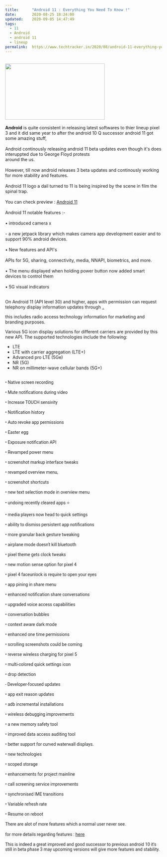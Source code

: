 ```yaml
---
title:		"Android 11 : Everything You Need To Know !"
date:		2020-08-25 18:24:00
updated:	2020-09-05 14:47:49
tags: 
  - 11
  - Android
  - android 11
  - lineup	
permalink:	https://www.techtracker.in/2020/08/android-11-everything-you-need-to-know.html
---
```


<div><font color="#202124" face="Roboto, Noto Sans, Noto Sans JP, Noto Sans KR, Noto Naskh Arabic, Noto Sans Thai, Noto Sans Hebrew, Noto Sans Bengali, sans-serif"><br></font></div><div><div><div><div class="separator"><a href="https://lh3.googleusercontent.com/--nTbKMNOQmU/X0UIUIAs_JI/AAAAAAAABho/nqJiGb013PUL5MPyC1YKeM4oun6Ye_4UQCLcBGAsYHQ/s1600/IMG_20200825_181444_828.jpg" imageanchor="1"><img src="https://lh3.googleusercontent.com/--nTbKMNOQmU/X0UIUIAs_JI/AAAAAAAABho/nqJiGb013PUL5MPyC1YKeM4oun6Ye_4UQCLcBGAsYHQ/s1600/IMG_20200825_181444_828.jpg" border="0" data-original-width="1280" data-original-height="720" width="320" height="180"></a></div></div><div><br></div><b>Android</b>&nbsp;is quite consistent in releasing latest softwares to thier lineup pixel 3 and it did same year to after the android 10 Q successor android 11 got some amazing stuff,<div><br></div><div>Android continously releasing android 11 beta updates even though it's does interuppted due to George Floyd protests</div><div>around the us.</div><div><br></div><div>However, till now android releases 3 beta updates and continously working for more stability and features.</div><div><br></div><div>Android 11 logo a dail turned to 11 is being inspired by the scene in film the spinal trap.</div><div><br></div><div>You can check preview :&nbsp;<a href="https://developer.android.com/preview" target="_blank">Android 11</a>&nbsp;</div><div><br></div><div>Android 11 notable features :-</div><div><br></div><div>•&nbsp;introduced camera x</div><div><br></div><div>- a new jetpack library which makes camera app development easier and to support 90% android devices.</div><div><br></div><div>•&nbsp;New features and API's&nbsp;</div><div><br></div><div>APIs for 5G, sharing, connectivity, media, NNAPI, biometrics, and more.<br></div><div><br></div><div>• The menu displayed when holding power button now added smart devices to control them</div><div><br></div><div>•&nbsp;5G visual indicators</div><div><br></div><div><p noto="" sans",="" "noto="" sans="" jp",="" kr",="" naskh="" arabic",="" thai",="" hebrew",="" bengali",="" sans-serif;="" font-size:="" 16px;="" background-color:="" rgb(255,="" 255,="" 255);"="">On Android&nbsp;11 (API level&nbsp;30) and higher, apps with&nbsp;permission can request telephony display information updates through&nbsp;<a href="https://developer.android.com/reference/android/telephony/PhoneStateListener#onDisplayInfoChanged(android.telephony.TelephonyDisplayInfo)"><code translate="no" dir="ltr" roboto="" mono",="" monospace;="" padding:="" 1px="" 4px;="" word-break:="" break-word;="" direction:="" ltr="" !important;"="">.</code></a></p><p noto="" sans",="" "noto="" sans="" jp",="" kr",="" naskh="" arabic",="" thai",="" hebrew",="" bengali",="" sans-serif;="" font-size:="" 16px;="" background-color:="" rgb(255,="" 255,="" 255);"="">this includes radio access technology information for marketing and branding purposes.</p><p noto="" sans",="" "noto="" sans="" jp",="" kr",="" naskh="" arabic",="" thai",="" hebrew",="" bengali",="" sans-serif;="" font-size:="" 16px;="" background-color:="" rgb(255,="" 255,="" 255);"="">Various 5G icon display solutions for different carriers are provided by this new API. The supported technologies include the following:</p><ul noto="" sans",="" "noto="" sans="" jp",="" kr",="" naskh="" arabic",="" thai",="" hebrew",="" bengali",="" sans-serif;="" font-size:="" 16px;="" background-color:="" rgb(255,="" 255,="" 255);"=""><li>LTE</li><li>LTE with carrier aggregation (LTE+)</li><li>Advanced pro LTE (5Ge)</li><li>NR (5G)</li><li>NR on millimeter-wave cellular bands (5G+)</li></ul><div><font color="#202124" face="Roboto, Noto Sans, Noto Sans JP, Noto Sans KR, Noto Naskh Arabic, Noto Sans Thai, Noto Sans Hebrew, Noto Sans Bengali, sans-serif"><br></font></div></div><div><font color="#202124" face="Roboto, Noto Sans, Noto Sans JP, Noto Sans KR, Noto Naskh Arabic, Noto Sans Thai, Noto Sans Hebrew, Noto Sans Bengali, sans-serif">• Native screen recording</font></div><div><font color="#202124" face="Roboto, Noto Sans, Noto Sans JP, Noto Sans KR, Noto Naskh Arabic, Noto Sans Thai, Noto Sans Hebrew, Noto Sans Bengali, sans-serif"><br></font></div><div><font color="#202124" face="Roboto, Noto Sans, Noto Sans JP, Noto Sans KR, Noto Naskh Arabic, Noto Sans Thai, Noto Sans Hebrew, Noto Sans Bengali, sans-serif">• Mute notifications during video</font></div><div><font color="#202124" face="Roboto, Noto Sans, Noto Sans JP, Noto Sans KR, Noto Naskh Arabic, Noto Sans Thai, Noto Sans Hebrew, Noto Sans Bengali, sans-serif"><br></font></div><div><font color="#202124" face="Roboto, Noto Sans, Noto Sans JP, Noto Sans KR, Noto Naskh Arabic, Noto Sans Thai, Noto Sans Hebrew, Noto Sans Bengali, sans-serif">• Increase TOUCH sensivity</font></div><div><font color="#202124" face="Roboto, Noto Sans, Noto Sans JP, Noto Sans KR, Noto Naskh Arabic, Noto Sans Thai, Noto Sans Hebrew, Noto Sans Bengali, sans-serif"><br></font></div><div><font color="#202124" face="Roboto, Noto Sans, Noto Sans JP, Noto Sans KR, Noto Naskh Arabic, Noto Sans Thai, Noto Sans Hebrew, Noto Sans Bengali, sans-serif">• Notification history</font></div><div><font color="#202124" face="Roboto, Noto Sans, Noto Sans JP, Noto Sans KR, Noto Naskh Arabic, Noto Sans Thai, Noto Sans Hebrew, Noto Sans Bengali, sans-serif"><br></font></div><div><font color="#202124" face="Roboto, Noto Sans, Noto Sans JP, Noto Sans KR, Noto Naskh Arabic, Noto Sans Thai, Noto Sans Hebrew, Noto Sans Bengali, sans-serif">• Auto revoke app permissions</font></div><div><font color="#202124" face="Roboto, Noto Sans, Noto Sans JP, Noto Sans KR, Noto Naskh Arabic, Noto Sans Thai, Noto Sans Hebrew, Noto Sans Bengali, sans-serif"><br></font></div><div><font color="#202124" face="Roboto, Noto Sans, Noto Sans JP, Noto Sans KR, Noto Naskh Arabic, Noto Sans Thai, Noto Sans Hebrew, Noto Sans Bengali, sans-serif">• Easter egg</font></div><div><font color="#202124" face="Roboto, Noto Sans, Noto Sans JP, Noto Sans KR, Noto Naskh Arabic, Noto Sans Thai, Noto Sans Hebrew, Noto Sans Bengali, sans-serif"><br></font></div><div><font color="#202124" face="Roboto, Noto Sans, Noto Sans JP, Noto Sans KR, Noto Naskh Arabic, Noto Sans Thai, Noto Sans Hebrew, Noto Sans Bengali, sans-serif">• Exposure notification API</font></div><div><font color="#202124" face="Roboto, Noto Sans, Noto Sans JP, Noto Sans KR, Noto Naskh Arabic, Noto Sans Thai, Noto Sans Hebrew, Noto Sans Bengali, sans-serif"><br></font></div><div><font color="#202124" face="Roboto, Noto Sans, Noto Sans JP, Noto Sans KR, Noto Naskh Arabic, Noto Sans Thai, Noto Sans Hebrew, Noto Sans Bengali, sans-serif">• Revamped power menu</font></div><div><font color="#202124" face="Roboto, Noto Sans, Noto Sans JP, Noto Sans KR, Noto Naskh Arabic, Noto Sans Thai, Noto Sans Hebrew, Noto Sans Bengali, sans-serif"><br></font></div><div><font color="#202124" face="Roboto, Noto Sans, Noto Sans JP, Noto Sans KR, Noto Naskh Arabic, Noto Sans Thai, Noto Sans Hebrew, Noto Sans Bengali, sans-serif">• screenshot markup interface tweaks</font></div><div><font color="#202124" face="Roboto, Noto Sans, Noto Sans JP, Noto Sans KR, Noto Naskh Arabic, Noto Sans Thai, Noto Sans Hebrew, Noto Sans Bengali, sans-serif"><br></font></div><div><font color="#202124" face="Roboto, Noto Sans, Noto Sans JP, Noto Sans KR, Noto Naskh Arabic, Noto Sans Thai, Noto Sans Hebrew, Noto Sans Bengali, sans-serif">• revamped overview menu,&nbsp;</font></div><div><font color="#202124" face="Roboto, Noto Sans, Noto Sans JP, Noto Sans KR, Noto Naskh Arabic, Noto Sans Thai, Noto Sans Hebrew, Noto Sans Bengali, sans-serif"><br></font></div><div><font color="#202124" face="Roboto, Noto Sans, Noto Sans JP, Noto Sans KR, Noto Naskh Arabic, Noto Sans Thai, Noto Sans Hebrew, Noto Sans Bengali, sans-serif">• screenshot shortcuts</font></div><div><font color="#202124" face="Roboto, Noto Sans, Noto Sans JP, Noto Sans KR, Noto Naskh Arabic, Noto Sans Thai, Noto Sans Hebrew, Noto Sans Bengali, sans-serif"><br></font></div><div><font color="#202124" face="Roboto, Noto Sans, Noto Sans JP, Noto Sans KR, Noto Naskh Arabic, Noto Sans Thai, Noto Sans Hebrew, Noto Sans Bengali, sans-serif">• new text selection mode in overview menu</font></div><div><font color="#202124" face="Roboto, Noto Sans, Noto Sans JP, Noto Sans KR, Noto Naskh Arabic, Noto Sans Thai, Noto Sans Hebrew, Noto Sans Bengali, sans-serif"><br></font></div><div><font color="#202124" face="Roboto, Noto Sans, Noto Sans JP, Noto Sans KR, Noto Naskh Arabic, Noto Sans Thai, Noto Sans Hebrew, Noto Sans Bengali, sans-serif">• undoing recently cleared apps ⭐</font></div><div><font color="#202124" face="Roboto, Noto Sans, Noto Sans JP, Noto Sans KR, Noto Naskh Arabic, Noto Sans Thai, Noto Sans Hebrew, Noto Sans Bengali, sans-serif"><br></font></div><div><font color="#202124" face="Roboto, Noto Sans, Noto Sans JP, Noto Sans KR, Noto Naskh Arabic, Noto Sans Thai, Noto Sans Hebrew, Noto Sans Bengali, sans-serif">• media players now head to quick settings</font></div><div><font color="#202124" face="Roboto, Noto Sans, Noto Sans JP, Noto Sans KR, Noto Naskh Arabic, Noto Sans Thai, Noto Sans Hebrew, Noto Sans Bengali, sans-serif"><br></font></div><div><font color="#202124" face="Roboto, Noto Sans, Noto Sans JP, Noto Sans KR, Noto Naskh Arabic, Noto Sans Thai, Noto Sans Hebrew, Noto Sans Bengali, sans-serif">• ability to dismiss persistent app notifications</font></div><div><font color="#202124" face="Roboto, Noto Sans, Noto Sans JP, Noto Sans KR, Noto Naskh Arabic, Noto Sans Thai, Noto Sans Hebrew, Noto Sans Bengali, sans-serif"><br></font></div><div><font color="#202124" face="Roboto, Noto Sans, Noto Sans JP, Noto Sans KR, Noto Naskh Arabic, Noto Sans Thai, Noto Sans Hebrew, Noto Sans Bengali, sans-serif">• more granular back gesture tweaking</font></div><div><font color="#202124" face="Roboto, Noto Sans, Noto Sans JP, Noto Sans KR, Noto Naskh Arabic, Noto Sans Thai, Noto Sans Hebrew, Noto Sans Bengali, sans-serif"><br></font></div><div><font color="#202124" face="Roboto, Noto Sans, Noto Sans JP, Noto Sans KR, Noto Naskh Arabic, Noto Sans Thai, Noto Sans Hebrew, Noto Sans Bengali, sans-serif">• airplane mode doesn't kill bluetooth</font></div><div><font color="#202124" face="Roboto, Noto Sans, Noto Sans JP, Noto Sans KR, Noto Naskh Arabic, Noto Sans Thai, Noto Sans Hebrew, Noto Sans Bengali, sans-serif"><br></font></div><div><font color="#202124" face="Roboto, Noto Sans, Noto Sans JP, Noto Sans KR, Noto Naskh Arabic, Noto Sans Thai, Noto Sans Hebrew, Noto Sans Bengali, sans-serif">• pixel theme gets clock tweaks</font></div><div><font color="#202124" face="Roboto, Noto Sans, Noto Sans JP, Noto Sans KR, Noto Naskh Arabic, Noto Sans Thai, Noto Sans Hebrew, Noto Sans Bengali, sans-serif"><br></font></div><div><font color="#202124" face="Roboto, Noto Sans, Noto Sans JP, Noto Sans KR, Noto Naskh Arabic, Noto Sans Thai, Noto Sans Hebrew, Noto Sans Bengali, sans-serif">• new motion sense option for pixel 4</font></div><div><font color="#202124" face="Roboto, Noto Sans, Noto Sans JP, Noto Sans KR, Noto Naskh Arabic, Noto Sans Thai, Noto Sans Hebrew, Noto Sans Bengali, sans-serif"><br></font></div><div><font color="#202124" face="Roboto, Noto Sans, Noto Sans JP, Noto Sans KR, Noto Naskh Arabic, Noto Sans Thai, Noto Sans Hebrew, Noto Sans Bengali, sans-serif">• pixel 4 faceunlock is require to open your eyes</font></div><div><font color="#202124" face="Roboto, Noto Sans, Noto Sans JP, Noto Sans KR, Noto Naskh Arabic, Noto Sans Thai, Noto Sans Hebrew, Noto Sans Bengali, sans-serif"><br></font></div><div><font color="#202124" face="Roboto, Noto Sans, Noto Sans JP, Noto Sans KR, Noto Naskh Arabic, Noto Sans Thai, Noto Sans Hebrew, Noto Sans Bengali, sans-serif">• app pining in share menu</font></div><div><font color="#202124" face="Roboto, Noto Sans, Noto Sans JP, Noto Sans KR, Noto Naskh Arabic, Noto Sans Thai, Noto Sans Hebrew, Noto Sans Bengali, sans-serif"><br></font></div><div><font color="#202124" face="Roboto, Noto Sans, Noto Sans JP, Noto Sans KR, Noto Naskh Arabic, Noto Sans Thai, Noto Sans Hebrew, Noto Sans Bengali, sans-serif">• enhanced notification share conversations</font></div><div><font color="#202124" face="Roboto, Noto Sans, Noto Sans JP, Noto Sans KR, Noto Naskh Arabic, Noto Sans Thai, Noto Sans Hebrew, Noto Sans Bengali, sans-serif"><br></font></div><div><font color="#202124" face="Roboto, Noto Sans, Noto Sans JP, Noto Sans KR, Noto Naskh Arabic, Noto Sans Thai, Noto Sans Hebrew, Noto Sans Bengali, sans-serif">• upgraded voice access capabilities</font></div><div><font color="#202124" face="Roboto, Noto Sans, Noto Sans JP, Noto Sans KR, Noto Naskh Arabic, Noto Sans Thai, Noto Sans Hebrew, Noto Sans Bengali, sans-serif"><br></font></div><div><font color="#202124" face="Roboto, Noto Sans, Noto Sans JP, Noto Sans KR, Noto Naskh Arabic, Noto Sans Thai, Noto Sans Hebrew, Noto Sans Bengali, sans-serif">• conversation bubbles&nbsp;</font></div><div><font color="#202124" face="Roboto, Noto Sans, Noto Sans JP, Noto Sans KR, Noto Naskh Arabic, Noto Sans Thai, Noto Sans Hebrew, Noto Sans Bengali, sans-serif"><br></font></div><div><font color="#202124" face="Roboto, Noto Sans, Noto Sans JP, Noto Sans KR, Noto Naskh Arabic, Noto Sans Thai, Noto Sans Hebrew, Noto Sans Bengali, sans-serif">• context aware dark mode</font></div><div><font color="#202124" face="Roboto, Noto Sans, Noto Sans JP, Noto Sans KR, Noto Naskh Arabic, Noto Sans Thai, Noto Sans Hebrew, Noto Sans Bengali, sans-serif"><br></font></div><div><font color="#202124" face="Roboto, Noto Sans, Noto Sans JP, Noto Sans KR, Noto Naskh Arabic, Noto Sans Thai, Noto Sans Hebrew, Noto Sans Bengali, sans-serif">• enhanced one time permissions</font></div><div><font color="#202124" face="Roboto, Noto Sans, Noto Sans JP, Noto Sans KR, Noto Naskh Arabic, Noto Sans Thai, Noto Sans Hebrew, Noto Sans Bengali, sans-serif"><br></font></div><div><font color="#202124" face="Roboto, Noto Sans, Noto Sans JP, Noto Sans KR, Noto Naskh Arabic, Noto Sans Thai, Noto Sans Hebrew, Noto Sans Bengali, sans-serif">• scrolling screenshots could be coming</font></div><div><font color="#202124" face="Roboto, Noto Sans, Noto Sans JP, Noto Sans KR, Noto Naskh Arabic, Noto Sans Thai, Noto Sans Hebrew, Noto Sans Bengali, sans-serif"><br></font></div><div><font color="#202124" face="Roboto, Noto Sans, Noto Sans JP, Noto Sans KR, Noto Naskh Arabic, Noto Sans Thai, Noto Sans Hebrew, Noto Sans Bengali, sans-serif">• reverse wireless charging for pixel 5</font></div><div><font color="#202124" face="Roboto, Noto Sans, Noto Sans JP, Noto Sans KR, Noto Naskh Arabic, Noto Sans Thai, Noto Sans Hebrew, Noto Sans Bengali, sans-serif"><br></font></div><div><font color="#202124" face="Roboto, Noto Sans, Noto Sans JP, Noto Sans KR, Noto Naskh Arabic, Noto Sans Thai, Noto Sans Hebrew, Noto Sans Bengali, sans-serif">• multi-colored quick settings icon</font></div><div><font color="#202124" face="Roboto, Noto Sans, Noto Sans JP, Noto Sans KR, Noto Naskh Arabic, Noto Sans Thai, Noto Sans Hebrew, Noto Sans Bengali, sans-serif"><br></font></div><div><font color="#202124" face="Roboto, Noto Sans, Noto Sans JP, Noto Sans KR, Noto Naskh Arabic, Noto Sans Thai, Noto Sans Hebrew, Noto Sans Bengali, sans-serif">• drop detection</font></div><div><font color="#202124" face="Roboto, Noto Sans, Noto Sans JP, Noto Sans KR, Noto Naskh Arabic, Noto Sans Thai, Noto Sans Hebrew, Noto Sans Bengali, sans-serif"><br></font></div><div><font color="#202124" face="Roboto, Noto Sans, Noto Sans JP, Noto Sans KR, Noto Naskh Arabic, Noto Sans Thai, Noto Sans Hebrew, Noto Sans Bengali, sans-serif">-&nbsp;Developer-focused updates&nbsp;</font></div><div><font color="#202124" face="Roboto, Noto Sans, Noto Sans JP, Noto Sans KR, Noto Naskh Arabic, Noto Sans Thai, Noto Sans Hebrew, Noto Sans Bengali, sans-serif"><br></font></div><div><font color="#202124" face="Roboto, Noto Sans, Noto Sans JP, Noto Sans KR, Noto Naskh Arabic, Noto Sans Thai, Noto Sans Hebrew, Noto Sans Bengali, sans-serif">• app exit reason updates</font></div><div><font color="#202124" face="Roboto, Noto Sans, Noto Sans JP, Noto Sans KR, Noto Naskh Arabic, Noto Sans Thai, Noto Sans Hebrew, Noto Sans Bengali, sans-serif"><br></font></div><div><font color="#202124" face="Roboto, Noto Sans, Noto Sans JP, Noto Sans KR, Noto Naskh Arabic, Noto Sans Thai, Noto Sans Hebrew, Noto Sans Bengali, sans-serif">• adb incremental installations</font></div><div><font color="#202124" face="Roboto, Noto Sans, Noto Sans JP, Noto Sans KR, Noto Naskh Arabic, Noto Sans Thai, Noto Sans Hebrew, Noto Sans Bengali, sans-serif"><br></font></div><div><font color="#202124" face="Roboto, Noto Sans, Noto Sans JP, Noto Sans KR, Noto Naskh Arabic, Noto Sans Thai, Noto Sans Hebrew, Noto Sans Bengali, sans-serif">• wireless debugging improvements</font></div><div><font color="#202124" face="Roboto, Noto Sans, Noto Sans JP, Noto Sans KR, Noto Naskh Arabic, Noto Sans Thai, Noto Sans Hebrew, Noto Sans Bengali, sans-serif"><br></font></div><div><font color="#202124" face="Roboto, Noto Sans, Noto Sans JP, Noto Sans KR, Noto Naskh Arabic, Noto Sans Thai, Noto Sans Hebrew, Noto Sans Bengali, sans-serif">• a new memory safety tool</font></div><div><font color="#202124" face="Roboto, Noto Sans, Noto Sans JP, Noto Sans KR, Noto Naskh Arabic, Noto Sans Thai, Noto Sans Hebrew, Noto Sans Bengali, sans-serif"><br></font></div><div><font color="#202124" face="Roboto, Noto Sans, Noto Sans JP, Noto Sans KR, Noto Naskh Arabic, Noto Sans Thai, Noto Sans Hebrew, Noto Sans Bengali, sans-serif">• improved data access auditing tool</font></div><div><font color="#202124" face="Roboto, Noto Sans, Noto Sans JP, Noto Sans KR, Noto Naskh Arabic, Noto Sans Thai, Noto Sans Hebrew, Noto Sans Bengali, sans-serif"><br></font></div><div><font color="#202124" face="Roboto, Noto Sans, Noto Sans JP, Noto Sans KR, Noto Naskh Arabic, Noto Sans Thai, Noto Sans Hebrew, Noto Sans Bengali, sans-serif">• better support for curved waterwall displays.</font></div><div><font color="#202124" face="Roboto, Noto Sans, Noto Sans JP, Noto Sans KR, Noto Naskh Arabic, Noto Sans Thai, Noto Sans Hebrew, Noto Sans Bengali, sans-serif"><br></font></div><div><font color="#202124" face="Roboto, Noto Sans, Noto Sans JP, Noto Sans KR, Noto Naskh Arabic, Noto Sans Thai, Noto Sans Hebrew, Noto Sans Bengali, sans-serif">• new technologies</font></div><div><font color="#202124" face="Roboto, Noto Sans, Noto Sans JP, Noto Sans KR, Noto Naskh Arabic, Noto Sans Thai, Noto Sans Hebrew, Noto Sans Bengali, sans-serif"><br></font></div><div><font color="#202124" face="Roboto, Noto Sans, Noto Sans JP, Noto Sans KR, Noto Naskh Arabic, Noto Sans Thai, Noto Sans Hebrew, Noto Sans Bengali, sans-serif">• scoped storage</font></div><div><font color="#202124" face="Roboto, Noto Sans, Noto Sans JP, Noto Sans KR, Noto Naskh Arabic, Noto Sans Thai, Noto Sans Hebrew, Noto Sans Bengali, sans-serif"><br></font></div><div><font color="#202124" face="Roboto, Noto Sans, Noto Sans JP, Noto Sans KR, Noto Naskh Arabic, Noto Sans Thai, Noto Sans Hebrew, Noto Sans Bengali, sans-serif">• enhancements for project mainline</font></div><div><font color="#202124" face="Roboto, Noto Sans, Noto Sans JP, Noto Sans KR, Noto Naskh Arabic, Noto Sans Thai, Noto Sans Hebrew, Noto Sans Bengali, sans-serif"><br></font></div><div><font color="#202124" face="Roboto, Noto Sans, Noto Sans JP, Noto Sans KR, Noto Naskh Arabic, Noto Sans Thai, Noto Sans Hebrew, Noto Sans Bengali, sans-serif">• call screening service improvements</font></div><div><font color="#202124" face="Roboto, Noto Sans, Noto Sans JP, Noto Sans KR, Noto Naskh Arabic, Noto Sans Thai, Noto Sans Hebrew, Noto Sans Bengali, sans-serif"><br></font></div><div><font color="#202124" face="Roboto, Noto Sans, Noto Sans JP, Noto Sans KR, Noto Naskh Arabic, Noto Sans Thai, Noto Sans Hebrew, Noto Sans Bengali, sans-serif">• synchronised IME transitions</font></div><div><font color="#202124" face="Roboto, Noto Sans, Noto Sans JP, Noto Sans KR, Noto Naskh Arabic, Noto Sans Thai, Noto Sans Hebrew, Noto Sans Bengali, sans-serif"><br></font></div><div><font color="#202124" face="Roboto, Noto Sans, Noto Sans JP, Noto Sans KR, Noto Naskh Arabic, Noto Sans Thai, Noto Sans Hebrew, Noto Sans Bengali, sans-serif">• Variable refresh rate</font></div><div><font color="#202124" face="Roboto, Noto Sans, Noto Sans JP, Noto Sans KR, Noto Naskh Arabic, Noto Sans Thai, Noto Sans Hebrew, Noto Sans Bengali, sans-serif"><br></font></div><div><font color="#202124" face="Roboto, Noto Sans, Noto Sans JP, Noto Sans KR, Noto Naskh Arabic, Noto Sans Thai, Noto Sans Hebrew, Noto Sans Bengali, sans-serif">• Resume on reboot</font></div><div><font color="#202124" face="Roboto, Noto Sans, Noto Sans JP, Noto Sans KR, Noto Naskh Arabic, Noto Sans Thai, Noto Sans Hebrew, Noto Sans Bengali, sans-serif"><br></font></div><div><font color="#202124" face="Roboto, Noto Sans, Noto Sans JP, Noto Sans KR, Noto Naskh Arabic, Noto Sans Thai, Noto Sans Hebrew, Noto Sans Bengali, sans-serif">There are alot of more features which a normal user never see.</font></div><div><font color="#202124" face="Roboto, Noto Sans, Noto Sans JP, Noto Sans KR, Noto Naskh Arabic, Noto Sans Thai, Noto Sans Hebrew, Noto Sans Bengali, sans-serif"><br></font></div><div><font color="#202124" face="Roboto, Noto Sans, Noto Sans JP, Noto Sans KR, Noto Naskh Arabic, Noto Sans Thai, Noto Sans Hebrew, Noto Sans Bengali, sans-serif">for more details regarding features :&nbsp;</font><a href="https://developer.android.com/preview" target="_blank">here</a></div><div><font color="#202124" face="Roboto, Noto Sans, Noto Sans JP, Noto Sans KR, Noto Naskh Arabic, Noto Sans Thai, Noto Sans Hebrew, Noto Sans Bengali, sans-serif"><br></font></div><div><font color="#202124" face="Roboto, Noto Sans, Noto Sans JP, Noto Sans KR, Noto Naskh Arabic, Noto Sans Thai, Noto Sans Hebrew, Noto Sans Bengali, sans-serif">This is indeed a great improved and good successor to previous android 10 it's still in beta phase 3 may upcoming versions will give more features and stability.</font></div></div></div><div><font color="#202124" face="Roboto, Noto Sans, Noto Sans JP, Noto Sans KR, Noto Naskh Arabic, Noto Sans Thai, Noto Sans Hebrew, Noto Sans Bengali, sans-serif"><br></font></div>
<!-- no comments on this post -->